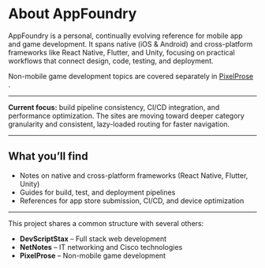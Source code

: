 <div class="siteInfoContent">
  <h1>About AppFoundry</h1>

  AppFoundry is a personal, continually evolving reference for <span class="emphasis">mobile app and game development</span>. It spans native (iOS & Android) and cross-platform frameworks like <span class="emphasis">React Native</span>, <span class="emphasis">Flutter</span>, and <span class="emphasis">Unity</span>, focusing on practical workflows that connect design, code, testing, and deployment.
</div>

<p class="crossSiteNote">
  Non-mobile game development topics are covered separately in
  <a href="https://pixelprose.netlify.app/" target="_blank" rel="noopener noreferrer">
    PixelProse
  </a>.
</p>

<hr />

<div class="Note">
  <strong>Current focus:</strong> build pipeline consistency, CI/CD integration, and performance optimization. The sites are moving toward deeper category granularity and consistent, lazy-loaded routing for faster navigation.
</div>

<hr />

<div class="siteInfoContent">
  <h2>What you’ll find</h2>
  <ul>
    <li>Notes on native and cross-platform frameworks (React Native, Flutter, Unity)</li>
    <li>Guides for build, test, and deployment pipelines</li>
    <li>References for app store submission, CI/CD, and device optimization</li>
  </ul>
</div>

<hr />

<div class="otherSitesDescription">
  This project shares a common structure with several others:
  <ul>
    <li><strong>DevScriptStax</strong> – Full stack web development</li>
    <li><strong>NetNotes</strong> – IT networking and Cisco technologies</li>
    <li><strong>PixelProse</strong> – Non-mobile game development</li>
  </ul>
</div>
